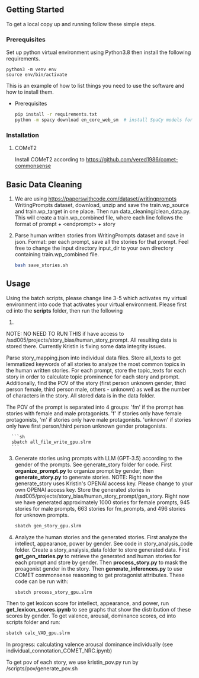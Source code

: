 
## Getting Started

To get a local copy up and running follow these simple steps.

### Prerequisites

Set up python virtual environment using Python3.8 then install the following requirements.
```
python3 -m venv env
source env/bin/activate
```

This is an example of how to list things you need to use the software and how to install them.
* Prerequisites
  ```sh
  pip install -r requirements.txt
  python -m spacy download en_core_web_sm  # install SpaCy models for English
  ```

### Installation

1. COMeT2

   Install COMeT2 according to https://github.com/vered1986/comet-commonsense


## Basic Data Cleaning

1. We are using https://paperswithcode.com/dataset/writingprompts WritingPrompts dataset, download, unzip and save the train.wp_source and train.wp_target in one place. Then run data_cleaning/clean_data.py. This will create a train.wp_combined file, where each line follows the format of prompt + \<endprompt> + story

2. Parse human written stories from WritingPrompts dataset and save in json. Format: per each prompt, save all the stories for that prompt. Feel free to change the input directory input_dir to your own directory containing train.wp_combined file. 

      ```sh
      bash save_stories.sh
      ```

<!-- USAGE EXAMPLES -->
## Usage

Using the batch scripts, please change line 3-5 which activates my virtual environment into code that activates your virtual environment. Please first cd into the **scripts** folder, then run the following

1. 

NOTE: NO NEED TO RUN THIS if have access to /ssd005/projects/story_bias/human_story_prompt. All resulting data is stored there. Currently Kristin is fixing some data integrity issues.

Parse story_mapping.json into individual data files. Store all_texts to get lemmatized keywords of all stories to analyze the most common topics in the human written stories. For each prompt, store the topic_texts for each story in order to calculate topic prominence for each story and prompt. Additionally, find the POV of the story (first person unknown gender, third person female, third person male, others - unknown) as well as the number of characters in the story. All stored data is in the data folder. 

The POV of the prompt is separated into 4 groups: 'fm' if the prompt has stories with female and male protagonists. 'f' if stories only have female protagonists, 'm' if stories only have male protagonists. 'unknown' if stories only have first person/third person unknown gender protagonists.

      ```sh
      sbatch all_file_write_gpu.slrm
      ```

3. Generate stories using prompts with LLM (GPT-3.5) according to the gender of the prompts. See generate_story folder for code. First **organize_prompt.py** to organize prompt by gender, then **generate_story.py** to generate stories. NOTE: Right now the generate_story uses Kristin's OPENAI access key. Please change to your own OPENAI access key. 
Store the generated stories in /ssd005/projects/story_bias/human_story_prompt/gen_story. Right now we have generated approximately 1000 stories for female prompts, 945 stories for male prompts, 663 stories for fm_prompts, and 496 stories for unknown prompts. 

      ```sh
      sbatch gen_story_gpu.slrm
      ```

4. Analyze the human stories and the generated stories. First analyze the intellect, appearance, power by gender. 
See code in story_analysis_code folder. Create a story_analysis_data folder to store generated data. First **get_gen_stories.py** to retrieve the generated and human stories for each prompt and store by gender. Then **process_story.py** to mask the proagonist gender in the story. Then **generate_inferences.py** to use COMET commonsense reasoning to get protagonist attributes. These code can be run with: 
      ```sh
      sbatch process_story_gpu.slrm
      ```
Then to get lexicon score for intellect, appearance, and power, run **get_lexicon_scores.ipynb** to see graphs that show the distribution of these scores by gender.
To get valence, arousal, dominance scores, cd into scripts folder and run:
```sh
sbatch calc_VAD_gpu.slrm
```

In progress: calculating valence arousal dominance individually (see individual_connotation_COMET_NRC.ipynb)

To get pov of each story, we use kristin_pov.py run by /scripts/pov/generate_pov.sh
